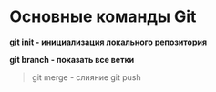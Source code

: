 # Основные команды Git
**git init - инициализация локального репозитория**

**git branch - показать все ветки**
>git merge - слияние
git push